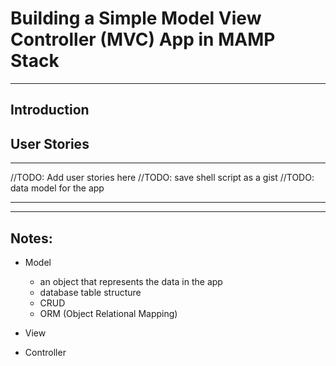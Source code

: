 
# Building a Simple Model View Controller (MVC) App in MAMP Stack


---

## Introduction


## User Stories

----


//TODO: Add user stories here
//TODO: save shell script as a gist
//TODO: data model for the app

---


---
## Notes: 

- Model
  - an object that represents the data in the app
  - database table structure  
  - CRUD 
  - ORM (Object Relational Mapping)


- View

- Controller
  